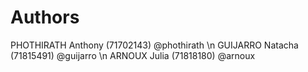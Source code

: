 # Authors

PHOTHIRATH Anthony (71702143) @phothirath \n
GUIJARRO Natacha (71815491) @guijarro \n
ARNOUX Julia (71818180) @arnoux
